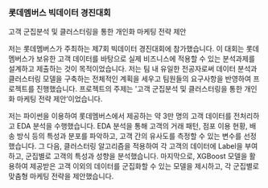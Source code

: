 ### 롯데멤버스 빅데이터 경진대회

고객 군집분석 및 클러스터링을 통한 개인화 마케팅 전략 제안

저는 롯데멤버스가 주최하는 제7회 빅데이터 경진대회에 참가했습니다. 이 대회는 롯데멤버스가 보유한 고객 데이터를 바탕으로 실제 비즈니스에 적용할 수 있는 분석과제를 설계하고 제출하는 것이 목적이었습니다. 저는 팀 내 유일한 전공자로써 데이터 분석과 클러스터링 모델을 구축하는 전체적인 계획을 세우고 팀원들의 요구사항을 반영하여 프로젝트를 진행했습니다. 프로젝트의 주제는 '고객 군집분석 및 클러스터링을 통한 개인화 마케팅 전략 제안’이었습니다.

저는 파이썬을 이용하여 롯데멤버스에서 제공하는 약 3만 명의 고객 데이터를 전처리하고 EDA 분석을 수행했습니다. EDA 분석을 통해 고객의 거래 패턴, 점포 이용 현황, 배송 방식 등의 특성과 분포를 파악하고, 고객 간의 유사도를 측정할 수 있는 변수를 선정했습니다. 그 다음, 클러스터링 알고리즘을 적용하여 각 고객의 데이터에 Label을 부여하고, 군집별로 고객의 특성과 성향을 분석했습니다. 마지막으로, XGBoost 모델을 활용하여 제공받은 고객 이외의 데이터를 군집화할 수 있는 모델을 제시하고, 각 군집별로 맞춤형 마케팅 전략을 제안했습니다.
